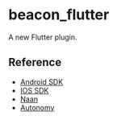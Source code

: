 # beacon_flutter

A new Flutter plugin.

## Reference

- [Android SDK](https://github.com/airgap-it/beacon-android-sdk)
- [IOS SDK](https://github.com/airgap-it/beacon-ios-sdk)
- [Naan](https://github.com/Tezsure/naan-wallet-1.0)
- [Autonomy](https://github.com/bitmark-inc/autonomy-client)

